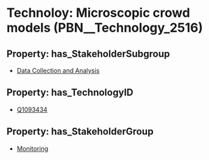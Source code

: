 # Technoloy: __Microscopic crowd models__ (PBN__Technology_2516)

## Property: has_StakeholderSubgroup

* [Data Collection and Analysis](PBN__TechSubgroup_162)

## Property: has_TechnologyID

* [Q1093434](Q1093434)

## Property: has_StakeholderGroup

* [Monitoring](PBN__TechGroup_8)

